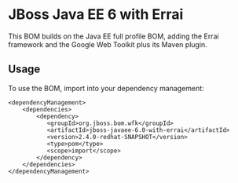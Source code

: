 JBoss Java EE 6 with Errai
==========================

This BOM builds on the Java EE full profile BOM, adding the Errai framework and the Google Web Toolkit plus its Maven plugin.
 
Usage
-----

To use the BOM, import into your dependency management:

    <dependencyManagement>
        <dependencies>
            <dependency>
               <groupId>org.jboss.bom.wfk</groupId>
               <artifactId>jboss-javaee-6.0-with-errai</artifactId>
               <version>2.4.0-redhat-SNAPSHOT</version>
               <type>pom</type>
               <scope>import</scope>
            </dependency>
        </dependencies>
    </dependencyManagement>
